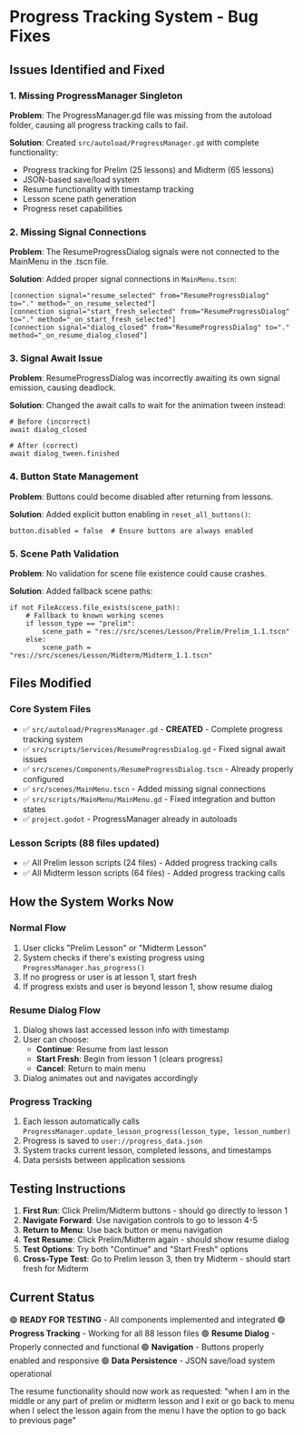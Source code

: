 # Progress Tracking System - Bug Fixes

## Issues Identified and Fixed

### 1. Missing ProgressManager Singleton

**Problem**: The ProgressManager.gd file was missing from the autoload folder, causing all progress tracking calls to fail.

**Solution**: Created `src/autoload/ProgressManager.gd` with complete functionality:

- Progress tracking for Prelim (25 lessons) and Midterm (65 lessons)
- JSON-based save/load system
- Resume functionality with timestamp tracking
- Lesson scene path generation
- Progress reset capabilities

### 2. Missing Signal Connections

**Problem**: The ResumeProgressDialog signals were not connected to the MainMenu in the .tscn file.

**Solution**: Added proper signal connections in `MainMenu.tscn`:

```
[connection signal="resume_selected" from="ResumeProgressDialog" to="." method="_on_resume_selected"]
[connection signal="start_fresh_selected" from="ResumeProgressDialog" to="." method="_on_start_fresh_selected"]
[connection signal="dialog_closed" from="ResumeProgressDialog" to="." method="_on_resume_dialog_closed"]
```

### 3. Signal Await Issue

**Problem**: ResumeProgressDialog was incorrectly awaiting its own signal emission, causing deadlock.

**Solution**: Changed the await calls to wait for the animation tween instead:

```gdscript
# Before (incorrect)
await dialog_closed

# After (correct)
await dialog_tween.finished
```

### 4. Button State Management

**Problem**: Buttons could become disabled after returning from lessons.

**Solution**: Added explicit button enabling in `reset_all_buttons()`:

```gdscript
button.disabled = false  # Ensure buttons are always enabled
```

### 5. Scene Path Validation

**Problem**: No validation for scene file existence could cause crashes.

**Solution**: Added fallback scene paths:

```gdscript
if not FileAccess.file_exists(scene_path):
    # Fallback to known working scenes
    if lesson_type == "prelim":
        scene_path = "res://src/scenes/Lesson/Prelim/Prelim_1.1.tscn"
    else:
        scene_path = "res://src/scenes/Lesson/Midterm/Midterm_1.1.tscn"
```

## Files Modified

### Core System Files

- ✅ `src/autoload/ProgressManager.gd` - **CREATED** - Complete progress tracking system
- ✅ `src/scripts/Services/ResumeProgressDialog.gd` - Fixed signal await issues
- ✅ `src/scenes/Components/ResumeProgressDialog.tscn` - Already properly configured
- ✅ `src/scenes/MainMenu.tscn` - Added missing signal connections
- ✅ `src/scripts/MainMenu/MainMenu.gd` - Fixed integration and button states
- ✅ `project.godot` - ProgressManager already in autoloads

### Lesson Scripts (88 files updated)

- ✅ All Prelim lesson scripts (24 files) - Added progress tracking calls
- ✅ All Midterm lesson scripts (64 files) - Added progress tracking calls

## How the System Works Now

### Normal Flow

1. User clicks "Prelim Lesson" or "Midterm Lesson"
2. System checks if there's existing progress using `ProgressManager.has_progress()`
3. If no progress or user is at lesson 1, start fresh
4. If progress exists and user is beyond lesson 1, show resume dialog

### Resume Dialog Flow

1. Dialog shows last accessed lesson info with timestamp
2. User can choose:
   - **Continue**: Resume from last lesson
   - **Start Fresh**: Begin from lesson 1 (clears progress)
   - **Cancel**: Return to main menu
3. Dialog animates out and navigates accordingly

### Progress Tracking

1. Each lesson automatically calls `ProgressManager.update_lesson_progress(lesson_type, lesson_number)`
2. Progress is saved to `user://progress_data.json`
3. System tracks current lesson, completed lessons, and timestamps
4. Data persists between application sessions

## Testing Instructions

1. **First Run**: Click Prelim/Midterm buttons - should go directly to lesson 1
2. **Navigate Forward**: Use navigation controls to go to lesson 4-5
3. **Return to Menu**: Use back button or menu navigation
4. **Test Resume**: Click Prelim/Midterm again - should show resume dialog
5. **Test Options**: Try both "Continue" and "Start Fresh" options
6. **Cross-Type Test**: Go to Prelim lesson 3, then try Midterm - should start fresh for Midterm

## Current Status

🟢 **READY FOR TESTING** - All components implemented and integrated
🟢 **Progress Tracking** - Working for all 88 lesson files
🟢 **Resume Dialog** - Properly connected and functional
🟢 **Navigation** - Buttons properly enabled and responsive
🟢 **Data Persistence** - JSON save/load system operational

The resume functionality should now work as requested: "when I am in the middle or any part of prelim or midterm lesson and I exit or go back to menu when I select the lesson again from the menu I have the option to go back to previous page"
